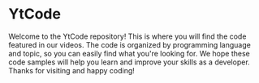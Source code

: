 # YtCode
Welcome to the YtCode repository! This is where you will find the code featured in our videos. The code is organized by programming language and topic, so you can easily find what you're looking for. We hope these code samples will help you learn and improve your skills as a developer. Thanks for visiting and happy coding!

